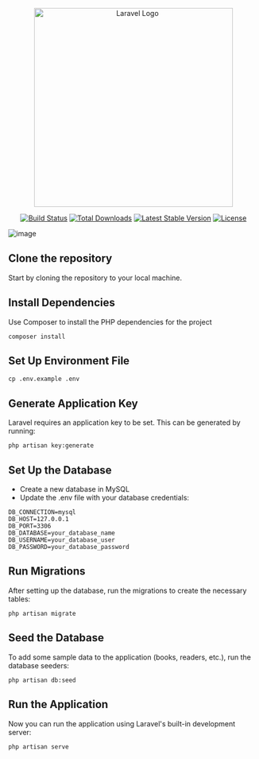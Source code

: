 <p align="center"><a href="https://laravel.com" target="_blank"><img src="https://raw.githubusercontent.com/laravel/art/master/logo-lockup/5%20SVG/2%20CMYK/1%20Full%20Color/laravel-logolockup-cmyk-red.svg" width="400" alt="Laravel Logo"></a></p>

<p align="center">
<a href="https://github.com/laravel/framework/actions"><img src="https://github.com/laravel/framework/workflows/tests/badge.svg" alt="Build Status"></a>
<a href="https://packagist.org/packages/laravel/framework"><img src="https://img.shields.io/packagist/dt/laravel/framework" alt="Total Downloads"></a>
<a href="https://packagist.org/packages/laravel/framework"><img src="https://img.shields.io/packagist/v/laravel/framework" alt="Latest Stable Version"></a>
<a href="https://packagist.org/packages/laravel/framework"><img src="https://img.shields.io/packagist/l/laravel/framework" alt="License"></a>
</p>

![image](https://github.com/andrzejfutrega/librarianCRUD/public/ss1.PNG)

## Clone the repository
Start by cloning the repository to your local machine.

## Install Dependencies
Use Composer to install the PHP dependencies for the project
```
composer install
```
## Set Up Environment File
```
cp .env.example .env
```
## Generate Application Key
Laravel requires an application key to be set. This can be generated by running:
```
php artisan key:generate
```

## Set Up the Database
* Create a new database in MySQL
* Update the .env file with your database credentials:
```
DB_CONNECTION=mysql
DB_HOST=127.0.0.1
DB_PORT=3306
DB_DATABASE=your_database_name
DB_USERNAME=your_database_user
DB_PASSWORD=your_database_password
```
## Run Migrations
After setting up the database, run the migrations to create the necessary tables:
```
php artisan migrate
```
## Seed the Database
To add some sample data to the application (books, readers, etc.), run the database seeders:
```
php artisan db:seed
```
##  Run the Application
Now you can run the application using Laravel's built-in development server:
```
php artisan serve
```
